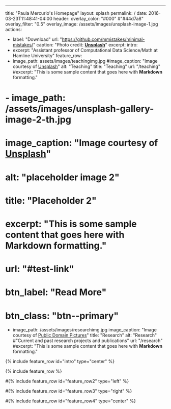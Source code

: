 ---
title: "Paula Mercurio's Homepage"
layout: splash
permalink: /
date: 2016-03-23T11:48:41-04:00
header:
  overlay_color: "#000" #"#44d7a8"
  overlay_filter: "0.5"
  overlay_image: /assets/images/unsplash-image-1.jpg
  actions:
   - label: "Download"
     url: "https://github.com/mmistakes/minimal-mistakes/"
  caption: "Photo credit: [**Unsplash**](https://unsplash.com)"
excerpt: 
intro: 
  - excerpt: "Assistant professor of Computational Data Science/Math at Hamline University"
feature_row:
  - image_path: assets/images/teachingimg.jpg
    #image_caption: "Image courtesy of [Unsplash](https://unsplash.com/)"
    alt: "Teaching"
    title: "Teaching"
    url: "/teaching"
    #excerpt: "This is some sample content that goes here with **Markdown** formatting."
#   - image_path: /assets/images/unsplash-gallery-image-2-th.jpg
#     image_caption: "Image courtesy of [Unsplash](https://unsplash.com/)"
#     alt: "placeholder image 2"
#     title: "Placeholder 2"
#     excerpt: "This is some sample content that goes here with **Markdown** formatting."
#     url: "#test-link"
#     btn_label: "Read More"
#     btn_class: "btn--primary"
  - image_path: /assets/images/researchimg.jpg
    image_caption: "Image courtesy of [Public Domain Pictures](https://publicdomainpictures.net/)"
    title: "Research"
    alt: "Research" #"Current and past research projects and publications"
    url: "/research"
    #excerpt: "This is some sample content that goes here with **Markdown** formatting."


{% include feature_row id="intro" type="center" %}

{% include feature_row %}

#{% include feature_row id="feature_row2" type="left" %}

#{% include feature_row id="feature_row3" type="right" %}

#{% include feature_row id="feature_row4" type="center" %}